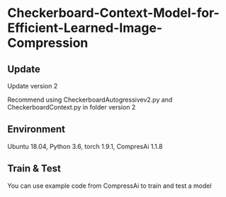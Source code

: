 # Checkerboard-Context-Model-for-Efficient-Learned-Image-Compression

## Update
  Update version 2
  
  Recommend using CheckerboardAutogressivev2.py and CheckerboardContext.py in folder version 2
  
## Environment
Ubuntu 18.04, Python 3.6, torch 1.9.1, CompresAi 1.1.8

## Train & Test
You can use example code from CompressAi to train and test a model


